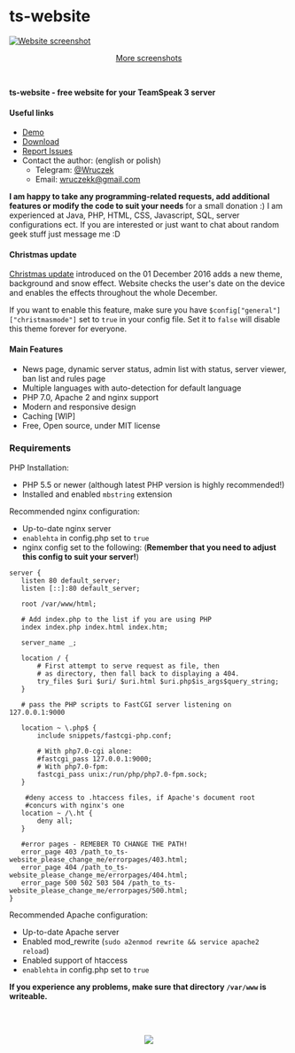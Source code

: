 # ts-website

[![Website screenshot](http://i.imgur.com/R0lPz6b.png)](http://imgur.com/a/RUSi2)

<p align="center"><a href="http://imgur.com/a/RUSi2">More screenshots</a></p>

<br>

**ts-website - free website for your TeamSpeak 3 server**<br>

#### Useful links
- [Demo](https://ts.wruczek.top/)
- [Download](https://github.com/Wruczek/ts-website/archive/master.zip)
- [Report Issues](https://github.com/Wruczek/ts-website/issues/new)
- Contact the author: (english or polish)
  - Telegram: [@Wruczek](https://telegram.me/Wruczek)
  - Email: wruczekk@gmail.com

**I am happy to take any programming-related requests, add additional features or modify the code to suit your needs** for a small donation :) I am experienced at Java, PHP, HTML, CSS, Javascript, SQL, server configurations ect. If you are interested or just want to chat about random geek stuff just message me :D

#### Christmas update
[Christmas update](http://i.imgur.com/R0lPz6b.png) introduced on the 01 December 2016 adds a new theme, background and snow effect.
Website checks the user's date on the device and enables the effects throughout the whole December.

If you want to enable this feature, make sure you have ``$config["general"]["christmasmode"]`` set to ``true`` in your config file. Set it to ``false`` will disable this theme forever for everyone.

#### Main Features
- News page, dynamic server status, admin list with status, server viewer, ban list and rules page
- Multiple languages with auto-detection for default language
- PHP 7.0, Apache 2 and nginx support
- Modern and responsive design
- Caching [WIP]
- Free, Open source, under MIT license

### Requirements
PHP Installation:
- PHP 5.5 or newer (although latest PHP version is highly recommended!)
- Installed and enabled ``mbstring`` extension

Recommended nginx configuration:
 - Up-to-date nginx server
 - ``enablehta`` in config.php set to ``true``
 - nginx config set to the following: (**Remember that you need to adjust this config to suit your server!**)
 ````
 server {
 	listen 80 default_server;
 	listen [::]:80 default_server;
 
 	root /var/www/html;
 
 	# Add index.php to the list if you are using PHP
 	index index.php index.html index.htm;
 
 	server_name _;
 
 	location / {
 		# First attempt to serve request as file, then
 		# as directory, then fall back to displaying a 404.
 		try_files $uri $uri/ $uri.html $uri.php$is_args$query_string;
 	}
 
 	# pass the PHP scripts to FastCGI server listening on 127.0.0.1:9000
 	
 	location ~ \.php$ {
 		include snippets/fastcgi-php.conf;
 	
 		# With php7.0-cgi alone:
 		#fastcgi_pass 127.0.0.1:9000;
 		# With php7.0-fpm:
 		fastcgi_pass unix:/run/php/php7.0-fpm.sock;
 	}
 
 	 #deny access to .htaccess files, if Apache's document root
 	 #concurs with nginx's one
 	location ~ /\.ht {
 		deny all;
 	}
 
 	#error pages - REMEBER TO CHANGE THE PATH!
 	error_page 403 /path_to_ts-website_please_change_me/errorpages/403.html;
 	error_page 404 /path_to_ts-website_please_change_me/errorpages/404.html;
 	error_page 500 502 503 504 /path_to_ts-website_please_change_me/errorpages/500.html;
 }
 ````

Recommended Apache configuration:
 - Up-to-date Apache server
 - Enabled mod_rewrite (``sudo a2enmod rewrite && service apache2 reload``)
 - Enabled support of htaccess
 - ``enablehta`` in config.php set to ``true``

**If you experience any problems, make sure that directory ``/var/www`` is writeable.**

<br><br>
<p align="center">
<a href="https://www.paypal.com/cgi-bin/webscr?cmd=_s-xclick&hosted_button_id=9PL5J7ULZQYJQ" target="_blank"><img src="https://i.imgur.com/s1u7rju.png?1"></a>
</p>
